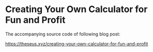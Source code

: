 # Creating Your Own Calculator for Fun and Profit

The accompanying source code of following blog post:

https://theseus.xyz/creating-your-own-calculator-for-fun-and-profit
